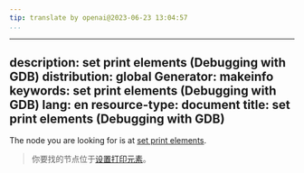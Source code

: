```yaml
---
tip: translate by openai@2023-06-23 13:04:57
...
```

---
description: set print elements (Debugging with GDB)
distribution: global
Generator: makeinfo
keywords: set print elements (Debugging with GDB)
lang: en
resource-type: document
title: set print elements (Debugging with GDB)
---

The node you are looking for is at [set print elements](Print-Settings.html#set-print-elements).

> 你要找的节点位于[设置打印元素](Print-Settings.html#set-print-elements)。
